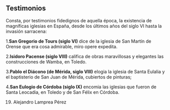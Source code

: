 ## Testimonios

Consta, por testimonios fidedignos de aquella época, la existencia de magníficas
iglesias en España, desde los últimos años del siglo VI hasta la invasión sarracena:

1.**San Gregorio de Tours (siglo VI)** dice de la iglesia de San Martín de Orense que era
cosa admirable, miro opere expedita.

2.**Isidoro Pacense (siglo VIII)** califica de obras maravillosas y elegantes las
construcciones de Wamba, en Toledo.

3.**Pablo el Diácono (de Mérida, siglo VIII)** elogia la iglesia de Santa Eulalia y el
baptisterio de San Juan de Mérida, cubiertos de pinturas;

4.**San Eulogio de Córdoba (siglo IX)** encomia las iglesias que fueron de Santa
Leocadia, en Toledo y de San Félix en Córdoba.

19. Alejandro Lamprea Pérez
